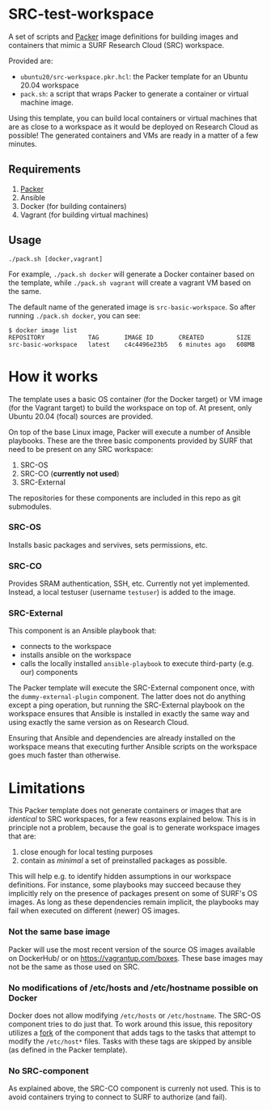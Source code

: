 # SRC-test-workspace

A set of scripts and [Packer](https://www.packer.io/) image definitions for building images and containers that mimic a SURF Research Cloud (SRC) workspace.

Provided are:

* `ubuntu20/src-workspace.pkr.hcl`: the Packer template for an Ubuntu 20.04 workspace
* `pack.sh`: a script that wraps Packer to generate a container or virtual machine image.

Using this template, you can build local containers or virtual machines that are as close to a workspace as it would be deployed on Research Cloud as possible! The generated containers 
and VMs are ready in a matter of a few minutes.

## Requirements

1. [Packer](https://www.packer.io/)
1. Ansible
1. Docker (for building containers)
1. Vagrant (for building virtual machines)

## Usage

`./pack.sh [docker,vagrant]`

For example, `./pack.sh docker` will generate a Docker container based on the template, while `./pack.sh vagrant` will create a vagrant VM based on the same.

The default name of the generated image is `src-basic-workspace`. So after running `./pack.sh docker`, you can see:

```
$ docker image list
REPOSITORY            TAG       IMAGE ID       CREATED         SIZE
src-basic-workspace   latest    c4c4496e23b5   6 minutes ago   608MB
```

# How it works

The template uses a basic OS container (for the Docker target) or VM image (for the Vagrant target) to build the workspace on top of. At present, only Ubuntu 20.04 (focal) sources are 
provided.

On top of the base Linux image, Packer will execute a number of Ansible playbooks. These are the three basic components provided by SURF that need to be present on any SRC workspace:

1. SRC-OS
1. SRC-CO (**currently not used**)
1. SRC-External

The repositories for these components are included in this repo as git submodules.

### SRC-OS

Installs basic packages and servives, sets permissions, etc.

### SRC-CO

Provides SRAM authentication, SSH, etc. Currently not yet implemented. Instead, a local testuser (username `testuser`) is added to the image.

### SRC-External

This component is an Ansible playbook that:

* connects to the workspace
* installs ansible on the workspace
* calls the locally installed `ansible-playbook` to execute third-party (e.g. our) components

The Packer template will execute the SRC-External component once, with the `dummy-external-plugin` component. The latter does not do anything except a ping operation, but running the 
SRC-External playbook on the workspace ensures that Ansible is installed in exactly the same way and using exactly the same version as on Research Cloud.

Ensuring that Ansible and dependencies are already installed on the workspace means that executing further Ansible scripts on the workspace goes much faster than otherwise.

# Limitations

This Packer template does not generate containers or images that are *identical* to SRC workspaces, for a few reasons explained below. This is in principle not a problem, because the goal is to generate workspace images that are:

1. close enough for local testing purposes
1. contain as *minimal* a set of preinstalled packages as possible.

This will help e.g. to identify hidden assumptions in our workspace definitions. For instance, some playbooks may succeed because they implicitly rely on the presence of packages present on some of SURF's OS images. As long as these dependencies remain implicit, the playbooks may fail when executed on different (newer) OS images.

### Not the same base image

Packer will use the most recent version of the source OS images available on DockerHub/ or on https://vagrantup.com/boxes. These base images may not be the same as those used on SRC.

### No modifications of /etc/hosts and /etc/hostname possible on Docker

Docker does not allow modifying `/etc/hosts` or `/etc/hostname`. The SRC-OS component tries to do just that. To work around this issue, this repository utilizes a [fork](https://github.com/UtrechtUniversity/src-plugin-os/tree/3afd56eb7f4e5ad53d2e91b35920205384cbe6f6) of the 
component that adds tags to the tasks that attempt to modify the `/etc/host*` files. Tasks with these tags are skipped by ansible (as defined in the Packer template).

### No SRC-component

As explained above, the SRC-CO component is currenly not used. This is to avoid containers trying to connect to SURF to authorize (and fail).
